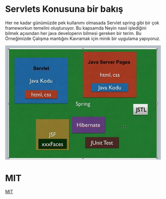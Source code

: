 # Servlets Konusuna bir bakış

Her ne kadar günümüzde pek kullanımı olmasada Servlet spring gibi bir çok frameworkun temelini oluşturuyor.
Bu kapsamda Neyin nasıl işlediğini bilmek açısından her java developerın bilmesi gereken bir terim. 
Bu Örneğimizde Çalışma mantığını Kavramak için minik bir uygulama yapıyoruz.


![slays](https://github.com/alierqul/IntroductionToServlets/raw/main/servlet.PNG)



# MIT
[MIT](https://choosealicense.com/licenses/mit/)